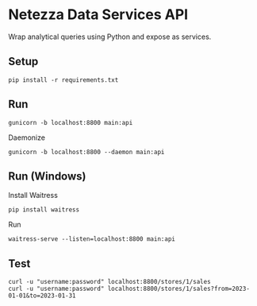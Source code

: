 # Netezza Data Services API

Wrap analytical queries using Python and expose as services.

## Setup
```
pip install -r requirements.txt
```

## Run
```
gunicorn -b localhost:8800 main:api
```

Daemonize
```
gunicorn -b localhost:8800 --daemon main:api
```

## Run (Windows)
Install Waitress
```
pip install waitress
```

Run
```
waitress-serve --listen=localhost:8800 main:api
```

## Test
```
curl -u "username:password" localhost:8800/stores/1/sales
curl -u "username:password" localhost:8800/stores/1/sales?from=2023-01-01&to=2023-01-31
```

